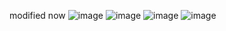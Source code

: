 modified now
![image](https://github.com/user-attachments/assets/fcf124a2-f10a-4574-96cf-2df4822d05e3)
![image](https://github.com/user-attachments/assets/ce5770c6-ffdc-4e69-ba7b-8e2002609543)
![image](https://github.com/user-attachments/assets/90a98654-6105-43f5-b9b8-7395b405be9a)
![image](https://github.com/user-attachments/assets/6144029b-b954-454a-aa61-7b71485ef25a)
